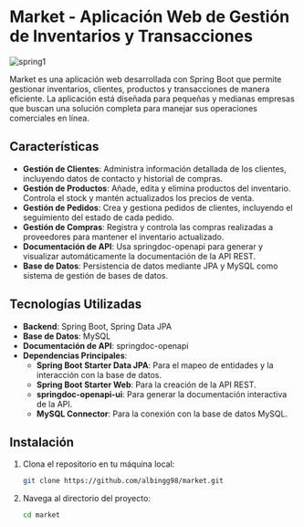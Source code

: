 # Market - Aplicación Web de Gestión de Inventarios y Transacciones
![spring1](https://github.com/user-attachments/assets/88324a7b-0e3b-4a0b-ad9b-07a201bbb2fa)

Market es una aplicación web desarrollada con Spring Boot que permite gestionar inventarios, clientes, productos y transacciones de manera eficiente. La aplicación está diseñada para pequeñas y medianas empresas que buscan una solución completa para manejar sus operaciones comerciales en línea.

## Características

- **Gestión de Clientes**: Administra información detallada de los clientes, incluyendo datos de contacto y historial de compras.
- **Gestión de Productos**: Añade, edita y elimina productos del inventario. Controla el stock y mantén actualizados los precios de venta.
- **Gestión de Pedidos**: Crea y gestiona pedidos de clientes, incluyendo el seguimiento del estado de cada pedido.
- **Gestión de Compras**: Registra y controla las compras realizadas a proveedores para mantener el inventario actualizado.
- **Documentación de API**: Usa springdoc-openapi para generar y visualizar automáticamente la documentación de la API REST.
- **Base de Datos**: Persistencia de datos mediante JPA y MySQL como sistema de gestión de bases de datos.

## Tecnologías Utilizadas

- **Backend**: Spring Boot, Spring Data JPA
- **Base de Datos**: MySQL
- **Documentación de API**: springdoc-openapi
- **Dependencias Principales**:
  - **Spring Boot Starter Data JPA**: Para el mapeo de entidades y la interacción con la base de datos.
  - **Spring Boot Starter Web**: Para la creación de la API REST.
  - **springdoc-openapi-ui**: Para generar la documentación interactiva de la API.
  - **MySQL Connector**: Para la conexión con la base de datos MySQL.

## Instalación

1. Clona el repositorio en tu máquina local:
    ```bash
    git clone https://github.com/albingg98/market.git
    ```
2. Navega al directorio del proyecto:
    ```bash
    cd market
    ```
